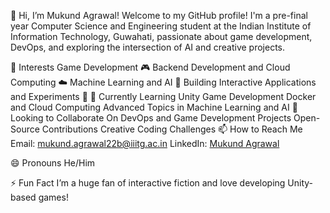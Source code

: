 👋 Hi, I’m Mukund Agrawal!
Welcome to my GitHub profile!
I'm a pre-final year Computer Science and Engineering student at the Indian Institute of Information Technology, Guwahati, passionate about game development, DevOps, and exploring the intersection of AI and creative projects.

👀 Interests
Game Development 🎮
Backend Development and Cloud Computing ☁️
Machine Learning and AI 🤖
Building Interactive Applications and Experiments 🚀
🌱 Currently Learning
Unity Game Development
Docker and Cloud Computing
Advanced Topics in Machine Learning and AI
💞️ Looking to Collaborate On
DevOps and Game Development Projects
Open-Source Contributions
Creative Coding Challenges
📫 How to Reach Me
Email: mukund.agrawal22b@iiitg.ac.in
LinkedIn: [Mukund Agrawal](https://www.linkedin.com/in/mukund-agrawal-4b103a250/)

😄 Pronouns
He/Him

⚡ Fun Fact
I’m a huge fan of interactive fiction and love developing Unity-based games!

